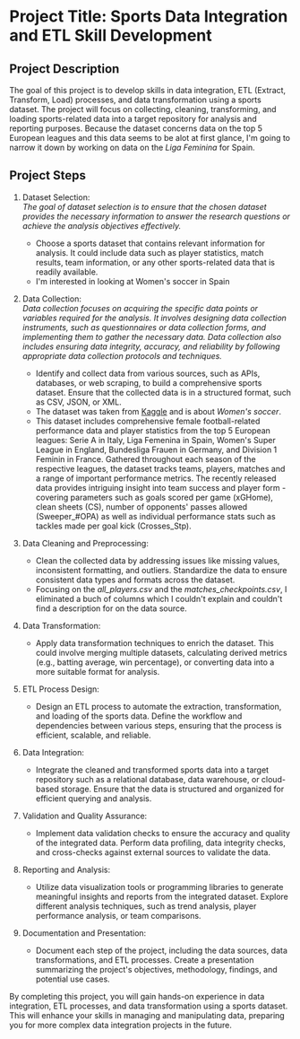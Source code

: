 # Project Title: Sports Data Integration and ETL Skill Development

## Project Description

The goal of this project is to develop skills in data integration, ETL (Extract, Transform, Load) processes, and data transformation using a sports dataset. The project will focus on collecting, cleaning, transforming, and loading sports-related data into a target repository for analysis and reporting purposes.
Because the dataset concerns data on the top 5 European leagues and this data seems to be alot at first glance, I'm going to narrow it down by working on data on the *Liga Feminina* for Spain.

## Project Steps

1. Dataset Selection:  
*The goal of dataset selection is to ensure that the chosen dataset provides the necessary information to answer the research questions or achieve the analysis objectives effectively.*
   - Choose a sports dataset that contains relevant information for analysis. It could include data such as player statistics, match results, team information, or any other sports-related data that is readily available.
   - I'm interested in looking at Women's soccer in Spain

2. Data Collection:  
*Data collection focuses on acquiring the specific data points or variables required for the analysis. It involves designing data collection instruments, such as questionnaires or data collection forms, and implementing them to gather the necessary data. Data collection also includes ensuring data integrity, accuracy, and reliability by following appropriate data collection protocols and techniques.*
   - Identify and collect data from various sources, such as APIs, databases, or web scraping, to build a comprehensive sports dataset. Ensure that the collected data is in a structured format, such as CSV, JSON, or XML.
   - The dataset was taken from [Kaggle](https://datasetsearch.research.google.com/search?src=0&query=dataset%20about%20women%27s%20soccer%20in%20spain&docid=L2cvMTFzZGYweGdxOQ%3D%3D) and is about *Women's soccer*.
   - This dataset includes comprehensive female football-related performance data and player statistics from the top 5 European leagues: Serie A in Italy, Liga Femenina in Spain, Women's Super League in England, Bundesliga Frauen in Germany, and Division 1 Feminin in France. Gathered throughout each season of the respective leagues, the dataset tracks teams, players, matches and a range of important performance metrics. The recently released data provides intriguing insight into team success and player form - covering parameters such as goals scored per game (xGHome), clean sheets (CS), number of opponents' passes allowed (Sweeper_#OPA) as well as individual performance stats such as tackles made per goal kick (Crosses_Stp).

3. Data Cleaning and Preprocessing:
   - Clean the collected data by addressing issues like missing values, inconsistent formatting, and outliers. Standardize the data to ensure consistent data types and formats across the dataset.
   - Focusing on the *all_players.csv* and the *matches_checkpoints.csv*, I eliminated a buch of columns which I couldn't explain and couldn't find a description for on the data source.

4. Data Transformation:
   - Apply data transformation techniques to enrich the dataset. This could involve merging multiple datasets, calculating derived metrics (e.g., batting average, win percentage), or converting data into a more suitable format for analysis.

5. ETL Process Design:
   - Design an ETL process to automate the extraction, transformation, and loading of the sports data. Define the workflow and dependencies between various steps, ensuring that the process is efficient, scalable, and reliable.

6. Data Integration:
   - Integrate the cleaned and transformed sports data into a target repository such as a relational database, data warehouse, or cloud-based storage. Ensure that the data is structured and organized for efficient querying and analysis.

7. Validation and Quality Assurance:
   - Implement data validation checks to ensure the accuracy and quality of the integrated data. Perform data profiling, data integrity checks, and cross-checks against external sources to validate the data.

8. Reporting and Analysis:
   - Utilize data visualization tools or programming libraries to generate meaningful insights and reports from the integrated dataset. Explore different analysis techniques, such as trend analysis, player performance analysis, or team comparisons.

9. Documentation and Presentation:
   - Document each step of the project, including the data sources, data transformations, and ETL processes. Create a presentation summarizing the project's objectives, methodology, findings, and potential use cases.

By completing this project, you will gain hands-on experience in data integration, ETL processes, and data transformation using a sports dataset. This will enhance your skills in managing and manipulating data, preparing you for more complex data integration projects in the future.